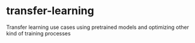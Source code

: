 # transfer-learning
Transfer learning use cases using pretrained models and optimizing other kind of training processes 
